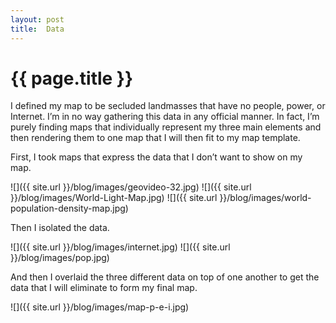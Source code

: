 ```yaml
---
layout: post
title:  Data
---
```


{{ page.title }}
================

<p class="meta">


I defined my map to be secluded landmasses that have no people, power, or Internet.   I’m in no way gathering this data in any official manner.  In fact, I’m purely finding maps that individually represent my three main elements and then rendering them to one map that I will then fit to my map template.  

First, I took maps that express the data that I don’t want to show on my map.

![]({{ site.url }}/blog/images/geovideo-32.jpg)
![]({{ site.url }}/blog/images/World-Light-Map.jpg)
![]({{ site.url }}/blog/images/world-population-density-map.jpg)


Then I isolated the data.

![]({{ site.url }}/blog/images/internet.jpg)
![]({{ site.url }}/blog/images/pop.jpg)


And then I overlaid the three different data on top of one another to get the data that I will eliminate to form my final map.

![]({{ site.url }}/blog/images/map-p-e-i.jpg)
